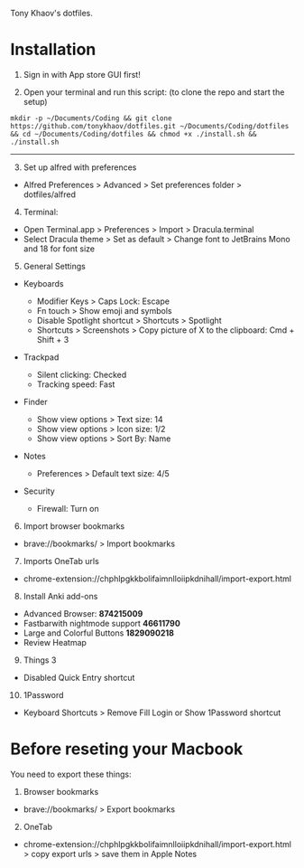 Tony Khaov's dotfiles.

# Installation

1. Sign in with App store GUI first!

2. Open your terminal and run this script: (to clone the repo and start the
   setup)

```
mkdir -p ~/Documents/Coding && git clone https://github.com/tonykhaov/dotfiles.git ~/Documents/Coding/dotfiles && cd ~/Documents/Coding/dotfiles && chmod +x ./install.sh && ./install.sh
```

---

3. Set up alfred with preferences

- Alfred Preferences > Advanced > Set preferences folder > dotfiles/alfred

4. Terminal:

- Open Terminal.app > Preferences > Import > Dracula.terminal
- Select Dracula theme > Set as default > Change font to JetBrains Mono and 18
  for font size

5. General Settings

- Keyboards

  - Modifier Keys > Caps Lock: Escape
  - Fn touch > Show emoji and symbols
  - Disable Spotlight shortcut > Shortcuts > Spotlight
  - Shortcuts > Screenshots > Copy picture of X to the clipboard: Cmd + Shift +
    3

- Trackpad

  - Silent clicking: Checked
  - Tracking speed: Fast

- Finder

  - Show view options > Text size: 14
  - Show view options > Icon size: 1/2
  - Show view options > Sort By: Name

- Notes

  - Preferences > Default text size: 4/5

- Security
  - Firewall: Turn on

6. Import browser bookmarks

- brave://bookmarks/ > Import bookmarks

7. Imports OneTab urls

- chrome-extension://chphlpgkkbolifaimnlloiipkdnihall/import-export.html

8. Install Anki add-ons

- Advanced Browser: **874215009**
- Fastbarwith nightmode support **46611790**
- Large and Colorful Buttons **1829090218**
- Review Heatmap

9. Things 3

- Disabled Quick Entry shortcut

10. 1Password

- Keyboard Shortcuts > Remove Fill Login or Show 1Password shortcut

# Before reseting your Macbook

You need to export these things:

1. Browser bookmarks

- brave://bookmarks/ > Export bookmarks

2. OneTab

- chrome-extension://chphlpgkkbolifaimnlloiipkdnihall/import-export.html > copy
  export urls > save them in Apple Notes
